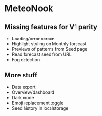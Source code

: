 # MeteoNook

## Missing features for V1 parity

- Loading/error screen
- Highlight styling on Monthly forecast
- Previews of patterns from Seed page
- Read forecast seed from URL
- Fog detection

## More stuff

- Data export
- Overview/dashboard
- Dark mode
- Emoji replacement toggle
- Seed history in localstorage
